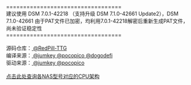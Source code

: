 ==================================<br>建议使用 DSM 7.0.1-42218 （支持升级 DSM 7.1.0-42661 Update2），DSM 7.1.0-42661 由于PAT文件已加密，均利用7.0.1-42218解密后重新生成PAT文件，尚未验证稳定性<br>==================================<br><br>源码仓库：<a href="https://github.com/RedPill-TTG/redpill-load"> @RedPill-TTG </a><br>编译来源：<a href="https://github.com/jumkey/redpill-load"> @jumkey </a><a href="https://github.com/pocopico/rp-ext"> @pocopico </a><a href="https://github.com/dogodefi/redpill-load"> @dogodefi </a><br>驱动来源：<a href="https://github.com/jumkey/redpill-load"> @jumkey </a><a href="https://github.com/pocopico/rp-ext"> @pocopico </a><br><br><a href="https://kb.synology.com/en-me/DSM/tutorial/What_kind_of_CPU_does_my_NAS_have">点击此处查询各NAS型号对应的CPU架构</a>
